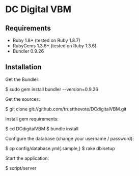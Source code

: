 DC Digital VBM
==============

Requirements
------------

* Ruby 1.8+ (tested on Ruby 1.8.7)
* RubyGems 1.3.6+ (tested on Ruby 1.3.6)
* Bundler 0.9.26

Installation
------------

Get the Bundler:

  $ sudo gem install bundler --version=0.9.26
  
Get the sources:

  $ git clone git://github.com/trustthevote/DCdigitalVBM.git

Install gem requirements:

  $ cd DCdigitalVBM
  $ bundle install

Configure the database (change your username / password):
  
  $ cp config/database.yml{.sample,}
  $ rake db:setup

Start the application:

  $ script/server
